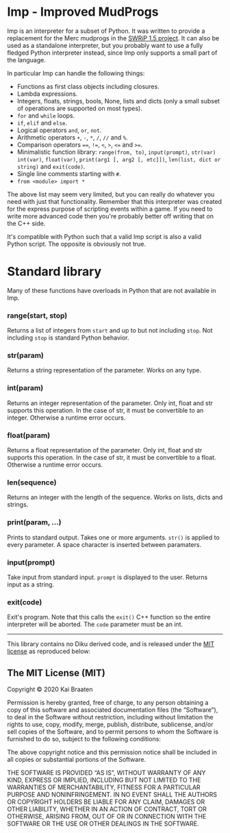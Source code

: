 # Imp - Improved MudProgs

Imp is an interpreter for a subset of Python. It was written to provide a replacement for
the Merc mudprogs in the [SWRiP 1.5 project](https://github.com/kaibraaten/swrip-1.5). It can
also be used as a standalone interpreter, but you probably want to use a fully fledged Python
interpreter instead, since Imp only supports a small part of the language.

In particular Imp can handle the following things:

* Functions as first class objects including closures.
* Lambda expressions.
* Integers, floats, strings, bools, None, lists and dicts (only a small subset of
  operations are supported on most types).
* `for` and `while` loops.
* `if`, `elif` and `else`.
* Logical operators `and`, `or`, `not`.
* Arithmetic operators `+`, `-`, `*`, `/`, `//` and `%`.
* Comparison operators `==`, `!=`, `<`, `>`, `<=` and `>=`.
* Minimalistic function library: `range(from, to)`, `input(prompt)`, `str(var)`
  `int(var)`, `float(var)`, `print(arg1 [, arg2 [, etc]])`,
  `len(list, dict or string)` and `exit(code)`.
* Single line comments starting with `#`.
* ``from <module> import *``

The above list may seem very limited, but you can really do whatever you need with
just that functionality. Remember that this interpreter was created for the express
purpose of scripting events within a game. If you need to write more advanced code then
you're probably better off writing that on the C++ side.

It's compatible with Python such that a valid Imp script is also a valid
Python script. The opposite is obviously not true.

# Standard library

Many of these functions have overloads in Python that are not available in Imp.

### range(start, stop)

Returns a list of integers from ``start`` and up to but not including ``stop``.
Not including ``stop`` is standard Python behavior.

### str(param)

Returns a string representation of the parameter. Works on any type.

### int(param)

Returns an integer representation of the parameter. Only int, float and str supports
this operation. In the case of str, it must be convertible to an integer. Otherwise
a runtime error occurs.

### float(param)

Returns a float representation of the parameter. Only int, float and str supports
this operation. In the case of str, it must be convertible to a float. Otherwise
a runtime error occurs.

### len(sequence)

Returns an integer with the length of the sequence. Works on lists, dicts and strings.

### print(param, ...)

Prints to standard output. Takes one or more arguments. ``str()`` is applied to
every parameter. A space character is inserted between paramaters.

### input(prompt)

Take input from standard input. ``prompt`` is displayed to the user.
Returns input as a string.

### exit(code)

Exit's program. Note that this calls the ``exit()`` C++ function so the entire interpreter
will be aborted. The ``code`` parameter must be an int.

---

This library contains no Diku derived code, and is released under the
[MIT license](https://mit-license.org/) as reproduced below:

## The MIT License (MIT)
Copyright © 2020 Kai Braaten

Permission is hereby granted, free of charge, to any person obtaining a copy of this
software and associated documentation files (the “Software”), to deal in the Software
without restriction, including without limitation the rights to use, copy, modify,
merge, publish, distribute, sublicense, and/or sell copies of the Software, and to
permit persons to whom the Software is furnished to do so, subject to the following
conditions:

The above copyright notice and this permission notice shall be included in all copies
or substantial portions of the Software.

THE SOFTWARE IS PROVIDED “AS IS”, WITHOUT WARRANTY OF ANY KIND, EXPRESS OR IMPLIED,
INCLUDING BUT NOT LIMITED TO THE WARRANTIES OF MERCHANTABILITY, FITNESS FOR A
PARTICULAR PURPOSE AND NONINFRINGEMENT. IN NO EVENT SHALL THE AUTHORS OR COPYRIGHT
HOLDERS BE LIABLE FOR ANY CLAIM, DAMAGES OR OTHER LIABILITY, WHETHER IN AN ACTION OF
CONTRACT, TORT OR OTHERWISE, ARISING FROM, OUT OF OR IN CONNECTION WITH THE SOFTWARE
OR THE USE OR OTHER DEALINGS IN THE SOFTWARE.
